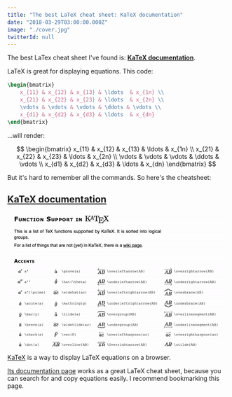```yaml
---
title: "The best LaTeX cheat sheet: KaTeX documentation"
date: "2018-03-29T03:00:00.000Z"
image: "./cover.jpg"
twitterId: null
---
```


The best LaTex cheat sheet I've found is: **[KaTeX documentation](https://khan.github.io/KaTeX/function-support.html)**.

<post-separator></post-separator>

LaTeX is great for displaying equations. This code:

```latex
\begin{bmatrix}
    x_{11} & x_{12} & x_{13} & \ldots  & x_{1n} \\
    x_{21} & x_{22} & x_{23} & \ldots  & x_{2n} \\
    \vdots & \vdots & \vdots & \ddots & \vdots \\
    x_{d1} & x_{d2} & x_{d3} & \ldots  & x_{dn}
\end{bmatrix}
```

…will render:

$$
\begin{bmatrix}
    x_{11} & x_{12} & x_{13} & \ldots  & x_{1n} \\
    x_{21} & x_{22} & x_{23} & \ldots  & x_{2n} \\
    \vdots & \vdots & \vdots & \ddots & \vdots \\
    x_{d1} & x_{d2} & x_{d3} & \ldots  & x_{dn}
\end{bmatrix}
$$

But it's hard to remember all the commands. So here's the cheatsheet:

## [KaTeX documentation](https://khan.github.io/KaTeX/function-support.html)

![](./katex-cheat-sheet.gif)

[KaTeX](https://khan.github.io/KaTeX/) is a way to display LaTeX equations on a browser.

[Its documentation page](https://khan.github.io/KaTeX/function-support.html) works as a great LaTeX cheat sheet, because you can search for and copy equations easily. I recommend bookmarking this page.
